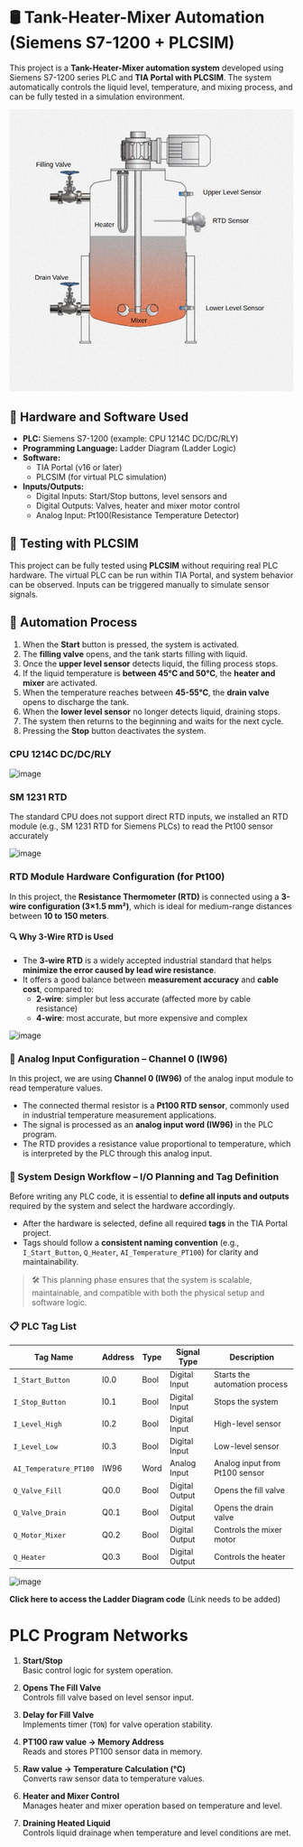 # 🛢️ Tank-Heater-Mixer Automation (Siemens S7-1200 + PLCSIM)


This project is a **Tank-Heater-Mixer automation system** developed using Siemens S7-1200 series PLC and **TIA Portal with PLCSIM**. The system automatically controls the liquid level, temperature, and mixing process, and can be fully tested in a simulation environment.

![System Diagram](https://github.com/hhuseyincosgun/TANK-HEATER-MIXER-AUTOMATION/raw/main/System.png)


## 🔧 Hardware and Software Used

- **PLC:** Siemens S7-1200 (example: CPU 1214C DC/DC/RLY)
- **Programming Language:** Ladder Diagram (Ladder Logic)
- **Software:**
  - TIA Portal (v16 or later)
  - PLCSIM (for virtual PLC simulation)
- **Inputs/Outputs:**
  - Digital Inputs: Start/Stop buttons, level sensors and 
  - Digital Outputs: Valves, heater and mixer motor control
  - Analog Input: Pt100(Resistance Temperature Detector) 


## 🧪 Testing with PLCSIM

This project can be fully tested using **PLCSIM** without requiring real PLC hardware. The virtual PLC can be run within TIA Portal, and system behavior can be observed. Inputs can be triggered manually to simulate sensor signals.

## 🔁 Automation Process


1. When the **Start** button is pressed, the system is activated.
2. The **filling valve** opens, and the tank starts filling with liquid.
3. Once the **upper level sensor** detects liquid, the filling process stops.
4. If the liquid temperature is **between 45°C and 50°C**, the **heater and mixer** are activated.
5. When the temperature reaches between **45-55°C**, the **drain valve** opens to discharge the tank.
6. When the **lower level sensor** no longer detects liquid, draining stops.
7. The system then returns to the beginning and waits for the next cycle.
8. Pressing the **Stop** button deactivates the system.


### CPU 1214C DC/DC/RLY
![image](https://github.com/user-attachments/assets/b93bb49a-24a7-4574-9dcb-0557ba0f8a4a)

### SM 1231 RTD
The standard CPU does not support direct RTD inputs, we installed an RTD module (e.g., SM 1231 RTD for Siemens PLCs) to read the Pt100 sensor accurately

![image](https://github.com/user-attachments/assets/415c60ab-e0f8-437a-8cfd-2bf68756235c)

### RTD Module Hardware Configuration (for Pt100)

In this project, the **Resistance Thermometer (RTD)** is connected using a **3-wire configuration (3×1.5 mm²)**, which is ideal for medium-range distances between **10 to 150 meters**.

#### 🔍 Why 3-Wire RTD is Used

- The **3-wire RTD** is a widely accepted industrial standard that helps **minimize the error caused by lead wire resistance**.
- It offers a good balance between **measurement accuracy** and **cable cost**, compared to:
  - **2-wire**: simpler but less accurate (affected more by cable resistance)
  - **4-wire**: most accurate, but more expensive and complex

![image](https://github.com/user-attachments/assets/85bcb2ad-0040-4ed1-bb9a-88726658762e)

### 🔢 Analog Input Configuration – Channel 0 (IW96)

In this project, we are using **Channel 0 (IW96)** of the analog input module to read temperature values.

- The connected thermal resistor is a **Pt100 RTD sensor**, commonly used in industrial temperature measurement applications.
- The signal is processed as an **analog input word (IW96)** in the PLC program.
- The RTD provides a resistance value proportional to temperature, which is interpreted by the PLC through this analog input.



### 🧩 System Design Workflow – I/O Planning and Tag Definition

Before writing any PLC code, it is essential to **define all inputs and outputs** required by the system and select the hardware accordingly.
   - After the hardware is selected, define all required **tags** in the TIA Portal project.
   - Tags should follow a **consistent naming convention** (e.g., `I_Start_Button`, `Q_Heater`, `AI_Temperature_PT100`) for clarity and maintainability.

> 🛠️ This planning phase ensures that the system is scalable, maintainable, and compatible with both the physical setup and software logic.

### 📋 PLC Tag List

| Tag Name                 | Address  | Type   | Signal Type    | Description                                |
|--------------------------|----------|--------|----------------|--------------------------------------------|
| `I_Start_Button`         | I0.0     | Bool   | Digital Input  | Starts the automation process              |
| `I_Stop_Button`          | I0.1     | Bool   | Digital Input  | Stops the system                           |
| `I_Level_High`           | I0.2     | Bool   | Digital Input  | High-level sensor                          |
| `I_Level_Low`            | I0.3     | Bool   | Digital Input  | Low-level sensor                           |
| `AI_Temperature_PT100`   | IW96     | Word   | Analog Input   | Analog input from Pt100 sensor             |
| `Q_Valve_Fill`           | Q0.0     | Bool   | Digital Output | Opens the fill valve                       |
| `Q_Valve_Drain`          | Q0.1     | Bool   | Digital Output | Opens the drain valve                      |
| `Q_Motor_Mixer`          | Q0.2     | Bool   | Digital Output | Controls the mixer motor                   |
| `Q_Heater`               | Q0.3     | Bool   | Digital Output | Controls the heater                        |

![image](https://github.com/user-attachments/assets/8881ee7b-3ad4-46c2-8764-47df528713af)


**Click here to access the Ladder Diagram code** (Link needs to be added)

# PLC Program Networks

1. **Start/Stop**  
   Basic control logic for system operation.

2. **Opens The Fill Valve**  
   Controls fill valve based on level sensor input.

3. **Delay for Fill Valve**  
   Implements timer (`TON`) for valve operation stability.

4. **PT100 raw value → Memory Address**  
   Reads and stores PT100 sensor data in memory.

5. **Raw value → Temperature Calculation (°C)**  
   Converts raw sensor data to temperature values.

6. **Heater and Mixer Control**  
   Manages heater and mixer operation based on temperature and level.

7. **Draining Heated Liquid**  
   Controls liquid drainage when temperature and level conditions are met.
